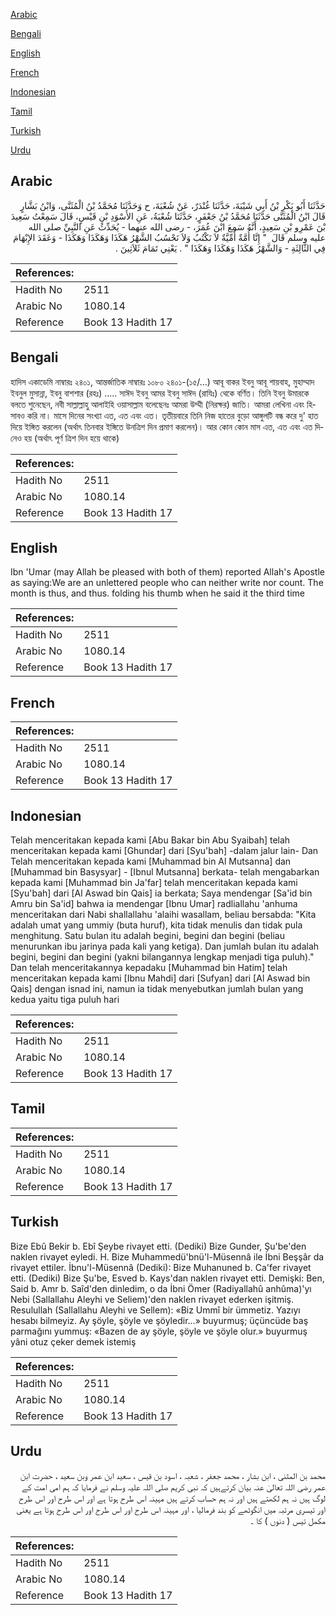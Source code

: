 [Arabic](#arabic)

[Bengali](#bengali)

[English](#english)

[French](#french)

[Indonesian](#indonesian)

[Tamil](#tamil)

[Turkish](#turkish)

[Urdu](#urdu)

## Arabic


<div dir="rtl" lang="ar" style={{fontSize:'larger',backgroundColor:'#f8f9fa',padding:20}}>
حَدَّثَنَا أَبُو بَكْرِ بْنُ أَبِي شَيْبَةَ، حَدَّثَنَا غُنْدَرٌ، عَنْ شُعْبَةَ، ح وَحَدَّثَنَا مُحَمَّدُ بْنُ الْمُثَنَّى، وَابْنُ بَشَّارٍ قَالَ ابْنُ الْمُثَنَّى حَدَّثَنَا مُحَمَّدُ بْنُ جَعْفَرٍ، حَدَّثَنَا شُعْبَةُ، عَنِ الأَسْوَدِ بْنِ قَيْسٍ، قَالَ سَمِعْتُ سَعِيدَ بْنَ عَمْرِو بْنِ سَعِيدٍ، أَنَّهُ سَمِعَ ابْنَ عُمَرَ، - رضى الله عنهما - يُحَدِّثُ عَنِ النَّبِيِّ صلى الله عليه وسلم قَالَ ‏ "‏ إِنَّا أُمَّةٌ أُمِّيَّةٌ لاَ نَكْتُبُ وَلاَ نَحْسُبُ الشَّهْرُ هَكَذَا وَهَكَذَا وَهَكَذَا - وَعَقَدَ الإِبْهَامَ فِي الثَّالِثَةِ - وَالشَّهْرُ هَكَذَا وَهَكَذَا وَهَكَذَا ‏"‏ ‏.‏ يَعْنِي تَمَامَ ثَلاَثِينَ ‏.‏
</div>
<div style={{backgroundColor:'#f8f9fa',padding:20, marginBottom: 10}}><table> <thead> <tr> <th>References:</th> <th></th> </tr> </thead> <tbody><tr><td>Hadith No</td><td>2511</td></tr><tr><td>Arabic No</td><td>1080.14</td></tr><tr><td>Reference</td><td>Book 13 Hadith 17</td></tr></tbody></table></div>

## Bengali


<div dir="ltr" lang="bn" style={{fontSize:'larger',backgroundColor:'#f8f9fa',padding:20}}>
হাদিস একাডেমি নাম্বারঃ ২৪০১, আন্তর্জাতিক নাম্বারঃ ১০৮০ ২৪০১-(১৫/...) আবূ বাকর ইবনু আবূ শায়বাহ, মুহাম্মাদ ইবনুল মুসান্না, ইবনু বাশশার (রহঃ) ..... সাঈদ ইবনু আমর ইবনু সাঈদ (রাযিঃ) থেকে বর্ণিত। তিনি ইবনু উমারকে বলতে শুনেছেন, নবী সাল্লাল্লাহু আলাইহি ওয়াসাল্লাম বলেছেনঃ আমরা উম্মী (নিরক্ষর) জাতি। আমরা লেখিনা এবং হিসাবও করি না। মাসে দিনের সংখ্যা এত, এত এবং এত। তৃতীয়বারে তিনি নিজ হাতের বুড়ো আঙ্গুলটি বন্ধ করে দু' হাত দিয়ে ইঙ্গিত করলেন (অর্থাৎ তিনবার ইঙ্গিতে উনত্রিশ দিন প্রমাণ করলেন)। আর কোন কোন মাস এত, এত এবং এত দিনেও হয় (অর্থাৎ পূর্ণ ত্রিশ দিন হয়ে থাকে)
</div>
<div style={{backgroundColor:'#f8f9fa',padding:20, marginBottom: 10}}><table> <thead> <tr> <th>References:</th> <th></th> </tr> </thead> <tbody><tr><td>Hadith No</td><td>2511</td></tr><tr><td>Arabic No</td><td>1080.14</td></tr><tr><td>Reference</td><td>Book 13 Hadith 17</td></tr></tbody></table></div>

## English


<div dir="ltr" lang="en" style={{fontSize:'larger',backgroundColor:'#f8f9fa',padding:20}}>
Ibn 'Umar (may Allah be pleased with both of them) reported Allah's Apostle as saying:We are an unlettered people who can neither write nor count. The month is thus, and thus. folding his thumb when he said it the third time
</div>
<div style={{backgroundColor:'#f8f9fa',padding:20, marginBottom: 10}}><table> <thead> <tr> <th>References:</th> <th></th> </tr> </thead> <tbody><tr><td>Hadith No</td><td>2511</td></tr><tr><td>Arabic No</td><td>1080.14</td></tr><tr><td>Reference</td><td>Book 13 Hadith 17</td></tr></tbody></table></div>

## French


<div dir="ltr" lang="fr" style={{fontSize:'larger',backgroundColor:'#f8f9fa',padding:20}}>

</div>
<div style={{backgroundColor:'#f8f9fa',padding:20, marginBottom: 10}}><table> <thead> <tr> <th>References:</th> <th></th> </tr> </thead> <tbody><tr><td>Hadith No</td><td>2511</td></tr><tr><td>Arabic No</td><td>1080.14</td></tr><tr><td>Reference</td><td>Book 13 Hadith 17</td></tr></tbody></table></div>

## Indonesian


<div dir="ltr" lang="id" style={{fontSize:'larger',backgroundColor:'#f8f9fa',padding:20}}>
Telah menceritakan kepada kami [Abu Bakar bin Abu Syaibah] telah menceritakan kepada kami [Ghundar] dari [Syu'bah] -dalam jalur lain- Dan Telah menceritakan kepada kami [Muhammad bin Al Mutsanna] dan [Muhammad bin Basysyar] - [Ibnul Mutsanna] berkata- telah mengabarkan kepada kami [Muhammad bin Ja'far] telah menceritakan kepada kami [Syu'bah] dari [Al Aswad bin Qais] ia berkata; Saya mendengar [Sa'id bin Amru bin Sa'id] bahwa ia mendengar [Ibnu Umar] radliallahu 'anhuma menceritakan dari Nabi shallallahu 'alaihi wasallam, beliau bersabda: "Kita adalah umat yang ummiy (buta huruf), kita tidak menulis dan tidak pula menghitung. Satu bulan itu adalah begini, begini dan begini (beliau menurunkan ibu jarinya pada kali yang ketiga). Dan jumlah bulan itu adalah begini, begini dan begini (yakni bilangannya lengkap menjadi tiga puluh)." Dan telah menceritakannya kepadaku [Muhammad bin Hatim] telah menceritakan kepada kami [Ibnu Mahdi] dari [Sufyan] dari [Al Aswad bin Qais] dengan isnad ini, namun ia tidak menyebutkan jumlah bulan yang kedua yaitu tiga puluh hari
</div>
<div style={{backgroundColor:'#f8f9fa',padding:20, marginBottom: 10}}><table> <thead> <tr> <th>References:</th> <th></th> </tr> </thead> <tbody><tr><td>Hadith No</td><td>2511</td></tr><tr><td>Arabic No</td><td>1080.14</td></tr><tr><td>Reference</td><td>Book 13 Hadith 17</td></tr></tbody></table></div>

## Tamil


<div dir="ltr" lang="ta" style={{fontSize:'larger',backgroundColor:'#f8f9fa',padding:20}}>

</div>
<div style={{backgroundColor:'#f8f9fa',padding:20, marginBottom: 10}}><table> <thead> <tr> <th>References:</th> <th></th> </tr> </thead> <tbody><tr><td>Hadith No</td><td>2511</td></tr><tr><td>Arabic No</td><td>1080.14</td></tr><tr><td>Reference</td><td>Book 13 Hadith 17</td></tr></tbody></table></div>

## Turkish


<div dir="ltr" lang="tr" style={{fontSize:'larger',backgroundColor:'#f8f9fa',padding:20}}>
Bize Ebû Bekir b. Ebî Şeybe rivayet etti. (Dediki) Bize Gunder, Şu'be'den naklen rivayet eyledi. H. Bize Muhammedü'bnü'l-Müsennâ ile İbni Beşşâr da rivayet ettiler. İbnu'l-Müsennâ (Dediki): Bize Muhanuned b. Ca'fer rivayet etti. (Dediki) Bize Şu'be, Esved b. Kays'dan naklen rivayet etti. Demişki: Ben, Said b. Amr b. Saîd'den dinledim, o da İbni Ömer (Radiyallahû anhûma)'yı Nebi (Sallallahu Aleyhi ve Seliem)'den naklen rivayet ederken işitmiş. Resulullah (Sallallahu Aleyhi ve Sellem): «Biz Ummî bir ümmetiz. Yazıyı hesabı bilmeyiz. Ay şöyle, şöyle ve şöyledir...» buyurmuş; üçüncüde baş parmağını yummuş: «Bazen de ay şöyle, şöyle ve şöyle olur.» buyurmuş yâni otuz çeker demek istemiş
</div>
<div style={{backgroundColor:'#f8f9fa',padding:20, marginBottom: 10}}><table> <thead> <tr> <th>References:</th> <th></th> </tr> </thead> <tbody><tr><td>Hadith No</td><td>2511</td></tr><tr><td>Arabic No</td><td>1080.14</td></tr><tr><td>Reference</td><td>Book 13 Hadith 17</td></tr></tbody></table></div>

## Urdu


<div dir="rtl" lang="ur" style={{fontSize:'larger',backgroundColor:'#f8f9fa',padding:20}}>
محمد بن المثنی ، ابن بشار ، محمد جعفر ، شعبہ ، اسود بن قیس ، سعید ابن عمر وبن سعید ، حضرت ابن عمر رضی اللہ تعالیٰ عنہ بیان کرتےہیں کہ نبی کریم صلی اللہ علیہ وسلم نے فرمایا کہ ہم امی امت کے لوگ ہیں نہ ہم لکھتے ہیں اور نہ ہم حساب کرتے ہیں مہینہ اس طرح ہوتا ہے اور اس طرح اور اس طرح اور تیسری مرتبہ میں انگوٹھے کو بند فرمالیا ، اور مہینہ اس طرح اور اس طرح اور اس طرح ہوتا ہے یعنی مکمل تیس ( دنوں ) کا ۔
</div>
<div style={{backgroundColor:'#f8f9fa',padding:20, marginBottom: 10}}><table> <thead> <tr> <th>References:</th> <th></th> </tr> </thead> <tbody><tr><td>Hadith No</td><td>2511</td></tr><tr><td>Arabic No</td><td>1080.14</td></tr><tr><td>Reference</td><td>Book 13 Hadith 17</td></tr></tbody></table></div>